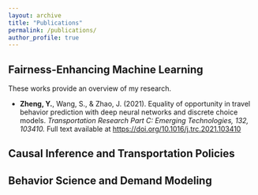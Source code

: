 ```yaml
---
layout: archive
title: "Publications"
permalink: /publications/
author_profile: true
---
```


## Fairness-Enhancing Machine Learning 

These works provide an overview of my research.

* **Zheng, Y.**, Wang, S., & Zhao, J. (2021). Equality of opportunity in travel behavior prediction with deep neural networks and discrete choice models. <i> Transportation Research Part C: Emerging Technologies, 132, 103410. </i> Full text available at <a href="https://doi.org/10.1016/j.trc.2021.103410"> https://doi.org/10.1016/j.trc.2021.103410 </a>

## Causal Inference and Transportation Policies


## Behavior Science and Demand Modeling

<!-- {% if author.googlescholar %}
  You can also find my articles on <u><a href="{{author.googlescholar}}">my Google Scholar profile</a>.</u>
{% endif %}

{% include base_path %}

{% for post in site.publications reversed %}
  {% include archive-single.html %}
{% endfor %} -->
